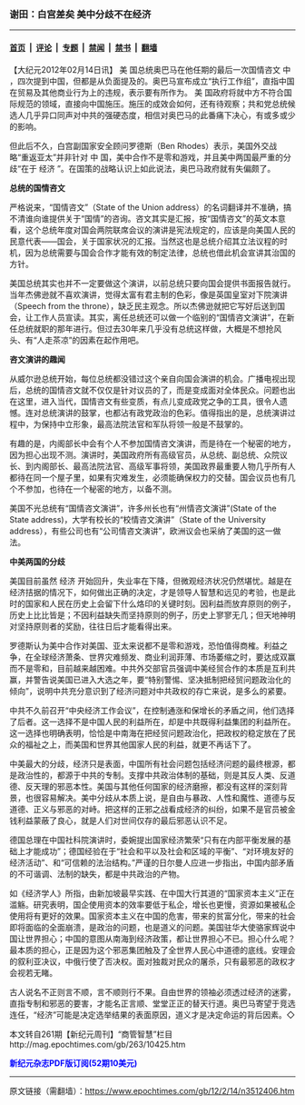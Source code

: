 ### 谢田：白宫差矣 美中分歧不在经济

---

#### [首页](../../../..?n3512406) &nbsp;|&nbsp; [评论](../../../../../epoch-comment?n3512406) &nbsp;|&nbsp; [专题](../../../../../epoch-special?n3512406) &nbsp;|&nbsp; [禁闻](../../../../../epoch-news?n3512406) &nbsp;|&nbsp; [禁书](../../../../../books?n3512406) &nbsp;|&nbsp; [翻墙](https://github.com/gfw-breaker/nogfw/blob/master/README.md?n3512406)


<div class="post_content" id="artbody" itemprop="articleBody">
 <!-- article content begin -->
 <p>
  【大纪元2012年02月14日讯】
  <ok href="https://www.epochtimes.com/gb/tag/%E7%BE%8E.html">
   美
  </ok>
  国总统奥巴马在他任期的最后一次国情咨文
  <ok href="https://www.epochtimes.com/gb/tag/%E4%B8%AD.html">
   中
  </ok>
  ，四次提到中国，但都是从负面提及的。奥巴马宣布成立“执行工作组”，直指中国在贸易及其他商业行为上的违规，表示要有所作为。
  <ok href="https://www.epochtimes.com/gb/tag/%E7%BE%8E.html">
   美
  </ok>
  国政府将就中方不符合国际规范的领域，直接向中国施压。施压的成效会如何，还有待观察；共和党总统候选人几乎异口同声对中共的强硬态度，相信对奥巴马的此番痛下决心，有或多或少的影响。
 </p>
 <p>
  但此后不久，白宫副国家安全顾问罗德斯（Ben Rhodes）表示，美国外交战略“重返亚太”并非针对
  <ok href="https://www.epochtimes.com/gb/tag/%E4%B8%AD.html">
   中
  </ok>
  国，美中合作不是零和游戏，并且美中两国最严重的分歧“在于
  <ok href="https://www.epochtimes.com/gb/tag/%E7%BB%8F%E6%B5%8E.html">
   经济
  </ok>
  ”。在国策的战略认识上如此说法，奥巴马政府就有失偏颇了。
 </p>
 <p>
  <b>
   总统的国情咨文
  </b>
 </p>
 <p>
  严格说来，“国情咨文”（State of the Union address）的名词翻译并不准确，搞不清谁向谁提供关于“国情”的咨询。咨文其实是汇报，按“国情咨文”的英文本意看，这个总统年度对国会两院联席会议的演讲是宪法规定的，应该是向美国人民的民意代表——国会，关于国家状况的汇报。当然这也是总统介绍其立法议程的时机，因为总统需要与国会合作才能有效的制定法律，总统也借此机会宣讲其治国的方针。
 </p>
 <p>
  美国总统其实也并不一定要做这个演讲，以前总统只要向国会提供书面报告就行。当年杰佛逊就不喜欢演讲，觉得太富有君主制的色彩，像是英国皇室对下院演讲（Speech from the throne），缺乏民主观念。所以杰佛逊就把它写好后送到国会，让工作人员宣读。其实，离任总统还可以做一个临别的“国情咨文演讲”，在新任总统就职的那年进行。但过去30年来几乎没有总统这样做，大概是不想抢风头、有“人走茶凉”的因素在起作用吧。
 </p>
 <p>
  <b>
   咨文演讲的趣闻
  </b>
 </p>
 <p>
  从威尔逊总统开始，每位总统都没错过这个亲自向国会演讲的机会。广播电视出现后，总统的国情咨文就不仅仅是针对议员的了，而是变成面对全体民众。问题也出在这里，进入当代，国情咨文有些变质，有点儿变成政党之争的工具，很令人遗憾。连对总统演讲的鼓掌，也都沾有政党政治的色彩。值得指出的是，总统演讲过程中，为保持中立形象，最高法院法官和军队将领一般是不鼓掌的。
 </p>
 <p>
  有趣的是，内阁部长中会有个人不参加国情咨文演讲，而是待在一个秘密的地方，因为担心出现不测。演讲时，美国政府所有高级官员，从总统、副总统、众院议长、到内阁部长、最高法院法官、高级军事将领，美国政界最重要人物几乎所有人都待在同一个屋子里，如果有灾难发生，必须能确保权力的交替。国会议员也有几个不参加，也待在一个秘密的地方，以备不测。
 </p>
 <p>
  美国不光总统有“国情咨文演讲”，许多州长也有“州情咨文演讲”(State of the State address)，大学有校长的“校情咨文演讲”（State of the University address），有些公司也有“公司情咨文演讲”，欧洲议会也采纳了美国的这一做法。
 </p>
 <p>
  <b>
   中美两国的分歧
  </b>
 </p>
 <p>
  美国目前虽然
  <ok href="https://www.epochtimes.com/gb/tag/%E7%BB%8F%E6%B5%8E.html">
   经济
  </ok>
  开始回升，失业率在下降，但微观经济状况仍然堪忧。越是在经济拮据的情况下，如何做出正确的决定，才是领导人智慧和远见的考验，也是此时的国家和人民在历史上会留下什么烙印的关键时刻。因利益而放弃原则的例子，历史上比比皆是；不因利益缺失而坚持原则的例子，历史上寥寥无几；但天地神明对坚持原则者的奖励，往往日后才能看得出来。
 </p>
 <p>
  罗德斯认为美中合作对美国、亚太来说都不是零和游戏，恐怕值得商榷。利益之争，在全球经济萧条、世界灾难频发、商业利润菲薄、市场萎缩之时，要达成双赢而不是零和，目前越来越困难。中共外交部官员强调中美经贸合作的本质是互利共赢，并警告说美国已进入大选之年，要“特别警惕、坚决抵制把经贸问题政治化的倾向”，说明中共充分意识到了经济问题对中共政权的存亡来说，是多么的紧要。
 </p>
 <p>
  中共不久前召开“中央经济工作会议”，在控制通涨和保增长的矛盾之间，他们选择了后者。这一选择不是中国人民的利益所在，却是中共既得利益集团的利益所在。这一选择也明确表明，恰恰是中南海在把经贸问题政治化，把政权的稳定放在了民众的福祉之上，而美国和世界其他国家人民的利益，就更不再话下了。
 </p>
 <p>
  中美最大的分歧，经济只是表面，中国所有社会问题包括经济问题的最终根源，都是政治性的，都源于中共的专制。支撑中共政治体制的基础，则是其反人类、反道德、反天理的邪恶本性。美国与其他任何国家的经济磨擦，都没有这样的深刻背景，也很容易解决。美中分歧从本质上说，是自由与暴政、人性和魔性、道德与反道德、正义与邪恶的对峙。把这样的正邪之战看成经济的纠纷，如果不是官员被金钱利益蒙蔽了良心，就是人们对世间仅存的最后邪恶认识不足。
 </p>
 <p>
  德国总理在中国社科院演讲时，委婉提出国家经济繁荣“只有在内部平衡发展的基础上才能成功”；德国经验在于“社会和平以及社会和区域的平衡”、“对环境友好的经济活动”、和“可信赖的法治结构。”严谨的日尔曼人应进一步指出，中国内部矛盾的不可谐调、法制的缺失，都是中共政治的产物。
 </p>
 <p>
  如《经济学人》所指，由新加坡最早实践、在中国大行其道的“国家资本主义”正在滥觞。研究表明，国企使用资本的效率要低于私企，增长也更慢，资源如果被私企使用将有更好的效果。国家资本主义在中国的危害，带来的贫富分化，带来的社会即将面临的全面崩溃，是政治的问题，也是道义的问题。美国驻华大使骆家辉说中国让世界担心；中国的意图从南海到经济政策，都让世界担心不已。担心什么呢？最本质的担心，正是因为这个邪恶集团触及了全世界人民心中道德的底线。安理会的叙利亚决议，中俄行使了否决权。面对独裁对民众的屠杀，只有最邪恶的政权才会视若无睹。
 </p>
 <p>
  古人说名不正则言不顺，言不顺则行不果。自由世界的领袖必须透过经济的迷雾，直指专制和邪恶的要害，才能名正言顺、堂堂正正的替天行道。奥巴马寄望于竞选连任，“经济”可能是决定选举结果的表面原因，道义才是决定命运的背后因素。◇
 </p>
 <p>
  本文转自261期【新纪元周刊】“商管智慧”栏目
  <br/>
  <ok href=" http://mag.epochtimes.com/gb/263/10425.htm " target="_blank">
   http://mag.epochtimes.com/gb/263/10425.htm
  </ok>
 </p>
 <p>
  <ok href="http://mag.epochtimes.com/pdfmag/home.html">
   <font color="blue">
    <b>
     新纪元杂志PDF版订阅(52期10美元)
    </b>
   </font>
  </ok>
 </p>
 <!-- article content end -->
 <div id="below_article_ad">
 </div>
</div>


---

原文链接（需翻墙）：https://www.epochtimes.com/gb/12/2/14/n3512406.htm